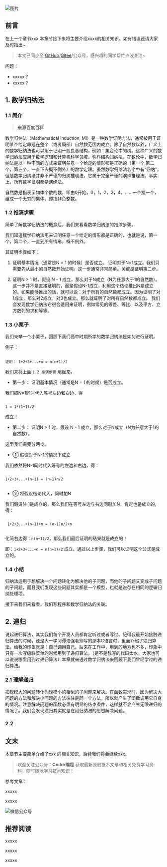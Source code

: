 
![图片](xxxx.png)
## 前言
在上一个章节xxx,本章节接下来将主要介绍xxxx的相关知识。如有错误还请大家及时指出~ 

>本文已同步至 [GitHub](https://github.com/CoderMerlin/coder-programming)/[Gitee](https://gitee.com/573059382/coder-programming)/公众号，感兴趣的同学帮忙点波关注~

问题：

- xxxxx？
- xxxxx？


## 1. 数学归纳法

### 1.1 简介

> **来源百度百科**

数学归纳法（Mathematical Induction, MI）是一种数学证明方法，通常被用于证明某个给定命题在整个（或者局部）自然数范围内成立。除了自然数以外，广义上的数学归纳法也可以用于证明一般良基结构，例如：集合论中的树。这种广义的数学归纳法应用于数学逻辑和计算机科学领域，称作结构归纳法。在数论中，数学归纳法是以一种不同的方式来证明任意一个给定的情形都是正确的（第一个,第二个，第三个，一直下去概不例外）的数学定理。虽然数学归纳法名字中有“归纳”，但是数学归纳法并非不严谨的归纳推理法，它属于完全严谨的演绎推理法。事实上，所有数学证明都是演绎法。

自然数是指表示物体个数的数，即由0开始，0，1，2，3，4，……一个接一个，组成一个无穷的集体，即指非负整数。

### 1.2 推演步骤

简单了解数学归纳法的概念后，我们来看看数学归纳法的推演步骤。

我们知道数学归纳法用来证明任意一个给定的情形都是正确的，也就是说，第一个，第二个，一直到所有情形，概不例外。

其证明步骤如下：

1. 证明基本情况（通常是N = 1 的时候）是否成立。
证明对于N=1成立。我们只需要先从最小的自然数开始证明。这一步通常非常简单。关键是证明第二步。

2. 证明N > 1 时，假设 N - 1 成立，那么对于N成立（N为任意大于1的自然数）。
这一步并不是直接证明的，而是假设N-1成立，利用这个结论推出N是成立的。如果能够推出的话，就可以说：对于所有的自然数都成立。因为证明了对1成立，那么对2成立，对3也成立。那么就证明了对所有自然数都成立。
我们会发现数学归纳法它很合适用来证明，例如常见的等差、等比、以及平方、立方数列的求和等等。

### 1.3 小栗子

我们来举一个小栗子，回顾下我们高中时期所学的数学归纳法是如何进行证明。

例子：

```

证明： 1+2+3+...+n = n(n+1)/2

```

我们来将上面 `1.2 推演步骤` 用起来。

- 第一步： 证明基本情况（通常是N = 1 的时候）是否成立。

我们把N=1同时代入等号左边和右边，得

```

1 = 1*(1+1)/2

```

成立！

- 第二步： 证明N > 1 时，假设 N - 1 成立，那么对于N成立（N为任意大于1的自然数）。

这里我们需要分两步。

- ① 假设对于N-1的情况下成立

我们依然将N-1同时代入等号的左边和右边，得：

```

1+2+3+...+(n-1) = (n-1)n/2
    
```


- ② 将假设结论代入，同时加N


我们假设N-1是成立的，那么我们在等号左边与右边同时加N，肯定也是成立的,得：

```

 1+2+3...+(n-1)+n = (n-1)n/2+n 
    
```

化简右边得：`n(n+1)/2`，那么我们最后证明的结果就是成立的！

即：`1+2+3+...+n = n(n+1)/2` 成立。通过以上步骤，我们可以证明这个公式是成立的。

### 1.4 小结

归纳法适用于想解决一个问题转化为解决他的子问题，而他的子问题又变成子问题的子问题，而且我们发现这些问题其实都是一个模型，也就是说存在相同的逻辑归纳处理项。

接下来我们来看看，我们写程序和数学归纳法的关联。

## 2. 递归

说起递归算法，其实我们每个开发人员都肯定听过或者写过。记得我最开始接触递归算法的时候，还是大一学习谭浩强老师写的那本C语言时，里面介绍了递归算法。给我的印象就是：自己调用自己。后来在工作中，用到的地方也不多，印象中只有一次写级联菜单的时候用到了递归算法。（是不是我写的代码太水，大家也可以说说哪里用到过递归算法）本章就来通过数学归纳法来回顾下我们曾经学过的递归算法。

### 2.1 理解递归

把规模大的问题转化为规模小的相似的子问题来解决。在函数实现时，因为解决大问题的方法和解决小问题的方法往往是同一个方法，所以就产生了函数调用它自身的情况。注意解决问题的函数必须有明显的结束条件，这样就不会产生无限递归的情况了。我们会发现递归其实就是在用归纳法的思想解决问题。

### 2.2 



## 文末

本章节主要简单介绍了xxx 的相关知识，后续我们将会继续xxx。

>欢迎关注公众号：**Coder编程**
获取最新原创技术文章和相关免费学习资料，随时随地学习技术知识！

参考文章：

xxxxx

xxxxx


![微信公众号](https://user-gold-cdn.xitu.io/2019/4/16/16a26835c75c12fc?w=300&h=390&f=png&s=18217)

## 推荐阅读

xxxxx

xxxxx

xxxxx